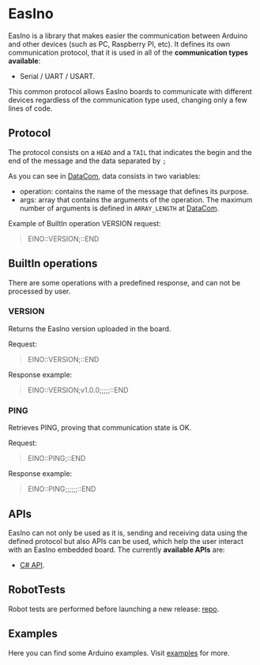 # EasIno
EasIno is a library that makes easier the communication between Arduino and other devices (such as PC, Raspberry PI, etc). It defines its own communication protocol, that it is used in all of the **communication types available**:

+ Serial / UART / USART.

This common protocol allows EasIno boards to communicate with different devices regardless of the communication type used, changing only a few lines of code.

## Protocol

The protocol consists on a `HEAD` and a `TAIL` that indicates the begin and the end of the message and the data separated by `;`

As you can see in [DataCom](src/DataCom.h), data consists in two variables:

+ operation: contains the name of the message that defines its purpose.
+ args: array that contains the arguments of the operation. The maximum number of arguments is defined in `ARRAY_LENGTH` at [DataCom](src/DataCom.h).

Example of BuiltIn operation VERSION request:
> EINO::VERSION;::END


## BuiltIn operations
There are some operations with a predefined response, and can not be processed
by user.

### VERSION
Returns the EasIno version uploaded in the board.

Request:
> EINO::VERSION;::END

Response example:
> EINO::VERSION;v1.0.0;;;;;::END

### PING
Retrieves PING, proving that communication state is OK.

Request:
> EINO::PING;::END

Response example:
> EINO::PING;;;;;;::END

## APIs
EasIno can not only be used as it is, sending and receiving data using the defined protocol but also APIs can be used, which help the user interact with an EasIno embedded board. The currently **available APIs** are:

+ [C# API](https://github.com/Frai13/EasInoCSharpAPI).

## RobotTests
Robot tests are performed before launching a new release: [repo](https://github.com/Frai13/EasInoRobotTests).

## Examples
Here you can find some Arduino examples. Visit [examples](examples) for more.


